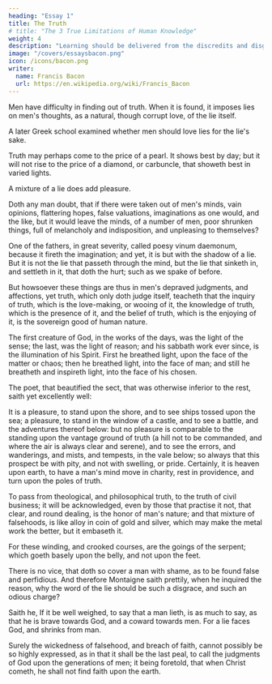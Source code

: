 ```yaml
---
heading: "Essay 1"
title: The Truth
# title: "The 3 True Limitations of Human Knowledge"
weight: 4
description: "Learning should be delivered from the discredits and disgraces which it has received from disguised ignorance"
image: "/covers/essaysbacon.png"
icon: /icons/bacon.png
writer:
  name: Francis Bacon
  url: https://en.wikipedia.org/wiki/Francis_Bacon
---
```



<!-- Francis Bacon
TO

THE RIGHT HONORABLE

MY VERY GOOD LORD

THE DUKE OF BUCKINGHAM

HIS GRACE, LORD

HIGH ADMIRAL OF ENGLAND

EXCELLENT LORD:


SALOMON saies; A good Name is as a precious oyntment; And I assure my selfe, such wil your Graces Name bee, with Posteritie. For your Fortune, and Merit both, have been Eminent. And you have planted Things, that are like to last. I doe now publish my Essayes; which, of all my other workes, have beene most Currant: For that, as it seemes, they come home, to Mens Businesse, and Bosomes. I have enlarged them, both in Number, and Weight; So that they are indeed a New Worke. I thought it therefore agreeable, to my Affection, and Obligation to your Grace, to prefix your Name before them, both in English, and in Latine. For I doe conceive, that the Latine Volume of them, (being in the Universall Language) may last, as long as Bookes last. My Instauration, I dedicated to the King: My Historie of Henry the Seventh, (which I have now also translated into Latine) and my Portions of Naturall History, to the Prince: And these I dedicate to your Grace; Being of the best Fruits, that by the good Encrease, which God gives to my Pen and Labours, I could yeeld. God leade your Grace by the Hand. Your Graces most Obliged and faithfull Servant,

FR. ST. ALBAN -->



<!-- 1 Of Truth

Of Death

Of Unity In Religion

Of Revenge

5 Of Adversity

Of Simulation And Dissimulation

Of Parents And Children

Of Marriage And Single Life

Of Envy

10 Of Love

Of Great Place

Of Boldness

Of Goodness and Goodness Of Nature

Of Nobility

15 Of Seditions And Troubles

Of Atheism

Of Superstition

Of Travel

Of Empire

Of Counsel

Of Delays

Of Cunning

Of Wisdom For A Man's Self

Of Innovations

Of Dispatch

Of Seeming Wise

Of Friendship

Of Expense

Of the True Greatness Of Kingdoms And Estates

Of Regiment Of Health

Of Suspicion

Of Discourse

Of Plantations

Of Riches

Of Prophecies

Of Ambition

Of Masques And Triumphs

Of Nature In Men

Of Custom And Education

Of Fortune

Of Usury

Of Youth And Age

Of Beauty

Of Deformity

Of Building

Of Gardens

Of Negotiating

Of Followers And Friends

Of Suitors

Of Studies

Of Faction

Of Ceremonies, And Respects

Of Praise

Of Vain-glory

Of Honor And Reputation

Of Judicature

Of Anger

Of Vicissitude Of Things

Of Fame -->

<!-- A jesting Pilate asked what is truth. But he would not stay for an answer.

Certainly there be, that delight in giddiness, and count it a bondage to fix a belief; affecting free-will in thinking, as well as in acting. 

The sects of philosophers of such kind are gone. 

Yet there remain certain discoursing wits, which are of the same veins, though there be not so much blood in them, as was in those of the ancients.  -->


Men have difficulty in finding out of truth. When it is found, it imposes lies on men's thoughts, as a natural, though corrupt love, of the lie itself.

A later Greek school examined whether men should love lies for the lie's sake.

<!-- But I cannot tell; this same truth, is a naked, and open day-light, that doth not show the masks, and mummeries, and triumphs, of the world, half so stately and daintily as candle-lights. -->

Truth may perhaps come to the price of a pearl. It shows best by day; but it will not rise to the price of a diamond, or carbuncle, that showeth best in varied lights. 

A mixture of a lie does add pleasure.

Doth any man doubt, that if there were taken out of men's minds, vain opinions, flattering hopes, false valuations, imaginations as one would, and the like, but it would leave the minds, of a number of men, poor shrunken things, full of melancholy and indisposition, and unpleasing to themselves?

One of the fathers, in great severity, called poesy vinum daemonum, because it fireth the imagination; and yet, it is but with the shadow of a lie. But it is not the lie that passeth through the mind, but the lie that sinketh in, and settleth in it, that doth the hurt; such as we spake of before.

But howsoever these things are thus in men's depraved judgments, and affections, yet truth, which only doth judge itself, teacheth that the inquiry of truth, which is the love-making, or wooing of it, the knowledge of truth, which is the presence of it, and the belief of truth, which is the enjoying of it, is the sovereign good of human nature.

The first creature of God, in the works of the days, was the light of the sense; the last, was the light of reason; and his sabbath work ever since, is the illumination of his Spirit. First he breathed light, upon the face of the matter or chaos; then he breathed light, into the face of man; and still he breatheth and inspireth light, into the face of his chosen. 

The poet, that beautified the sect, that was otherwise inferior to the rest, saith yet excellently well:

It is a pleasure, to stand upon the shore, and to see ships tossed upon the sea; a pleasure, to stand in the window of a castle, and to see a battle, and the adventures thereof below: but no pleasure is comparable to the standing upon the vantage ground of truth (a hill not to be commanded, and where the air is always clear and serene), and to see the errors, and wanderings, and mists, and tempests, in the vale below; so always that this prospect be with pity, and not with swelling, or pride. Certainly, it is heaven upon earth, to have a man's mind move in charity, rest in providence, and turn upon the poles of truth.

To pass from theological, and philosophical truth, to the truth of civil business; it will be acknowledged, even by those that practise it not, that clear, and round dealing, is the honor of man's nature; and that mixture of falsehoods, is like alloy in coin of gold and silver, which may make the metal work the better, but it embaseth it. 

For these winding, and crooked courses, are the goings of the serpent; which goeth basely upon the belly, and not upon the feet.

There is no vice, that doth so cover a man with shame, as to be found false and perfidious. And therefore Montaigne saith prettily, when he inquired the reason, why the word of the lie should be such a disgrace, and such an odious charge? 

Saith he, If it be well weighed, to say that a man lieth, is as much to say, as that he is brave towards God, and a coward towards men. For a lie faces God, and shrinks from man. 

Surely the wickedness of falsehood, and breach of faith, cannot possibly be so highly expressed, as in that it shall be the last peal, to call the judgments of God upon the generations of men; it being foretold, that when Christ cometh, he shall not find faith upon the earth.
